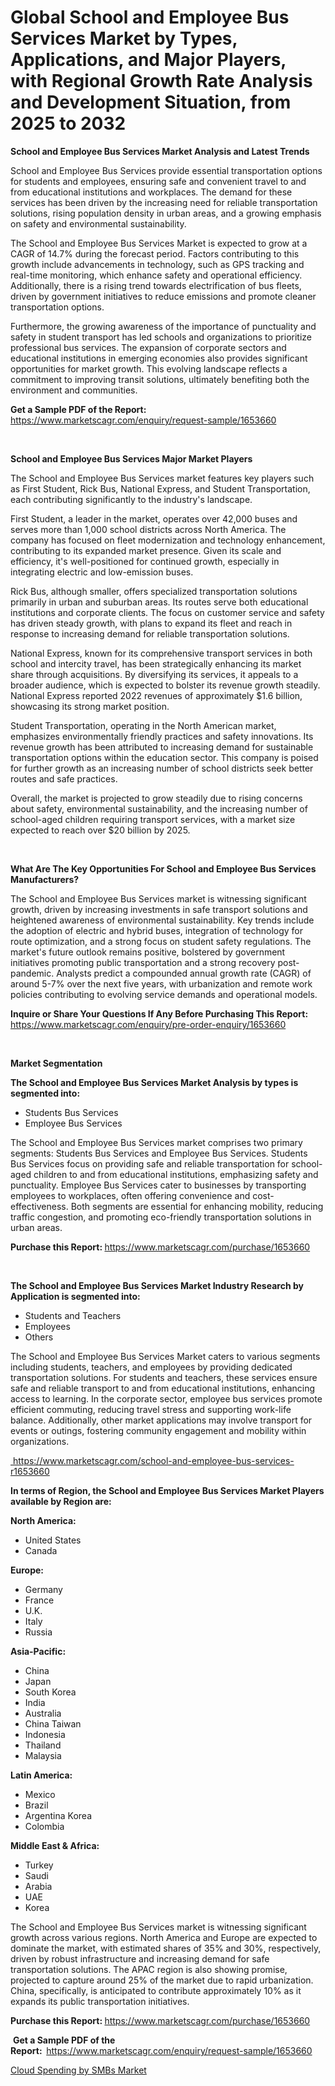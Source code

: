<p><h1>Global School and Employee Bus Services Market by Types, Applications, and Major Players, with Regional Growth Rate Analysis and Development Situation, from 2025 to 2032</h1></p><p><strong>School and Employee Bus Services Market Analysis and Latest Trends</strong></p>
<p><p>School and Employee Bus Services provide essential transportation options for students and employees, ensuring safe and convenient travel to and from educational institutions and workplaces. The demand for these services has been driven by the increasing need for reliable transportation solutions, rising population density in urban areas, and a growing emphasis on safety and environmental sustainability.</p><p>The School and Employee Bus Services Market is expected to grow at a CAGR of 14.7% during the forecast period. Factors contributing to this growth include advancements in technology, such as GPS tracking and real-time monitoring, which enhance safety and operational efficiency. Additionally, there is a rising trend towards electrification of bus fleets, driven by government initiatives to reduce emissions and promote cleaner transportation options.</p><p>Furthermore, the growing awareness of the importance of punctuality and safety in student transport has led schools and organizations to prioritize professional bus services. The expansion of corporate sectors and educational institutions in emerging economies also provides significant opportunities for market growth. This evolving landscape reflects a commitment to improving transit solutions, ultimately benefiting both the environment and communities.</p></p>
<p><strong>Get a Sample PDF of the Report:&nbsp;</strong> <a href="https://www.marketscagr.com/enquiry/request-sample/1653660?utm_campaign=3199&utm_medium=2&utm_source=Github&utm_content=ia&utm_term=08032025&utm_id=school-and-employee-bus-services">https://www.marketscagr.com/enquiry/request-sample/1653660</a></p>
<p>&nbsp;</p>
<p><strong>School and Employee Bus Services Major Market Players</strong></p>
<p><p>The School and Employee Bus Services market features key players such as First Student, Rick Bus, National Express, and Student Transportation, each contributing significantly to the industry's landscape. </p><p>First Student, a leader in the market, operates over 42,000 buses and serves more than 1,000 school districts across North America. The company has focused on fleet modernization and technology enhancement, contributing to its expanded market presence. Given its scale and efficiency, it's well-positioned for continued growth, especially in integrating electric and low-emission buses.</p><p>Rick Bus, although smaller, offers specialized transportation solutions primarily in urban and suburban areas. Its routes serve both educational institutions and corporate clients. The focus on customer service and safety has driven steady growth, with plans to expand its fleet and reach in response to increasing demand for reliable transportation solutions.</p><p>National Express, known for its comprehensive transport services in both school and intercity travel, has been strategically enhancing its market share through acquisitions. By diversifying its services, it appeals to a broader audience, which is expected to bolster its revenue growth steadily. National Express reported 2022 revenues of approximately $1.6 billion, showcasing its strong market position.</p><p>Student Transportation, operating in the North American market, emphasizes environmentally friendly practices and safety innovations. Its revenue growth has been attributed to increasing demand for sustainable transportation options within the education sector. This company is poised for further growth as an increasing number of school districts seek better routes and safe practices.</p><p>Overall, the market is projected to grow steadily due to rising concerns about safety, environmental sustainability, and the increasing number of school-aged children requiring transport services, with a market size expected to reach over $20 billion by 2025.</p></p>
<p>&nbsp;</p>
<p><strong>What Are The Key Opportunities For School and Employee Bus Services Manufacturers?</strong></p>
<p><p>The School and Employee Bus Services market is witnessing significant growth, driven by increasing investments in safe transport solutions and heightened awareness of environmental sustainability. Key trends include the adoption of electric and hybrid buses, integration of technology for route optimization, and a strong focus on student safety regulations. The market's future outlook remains positive, bolstered by government initiatives promoting public transportation and a strong recovery post-pandemic. Analysts predict a compounded annual growth rate (CAGR) of around 5-7% over the next five years, with urbanization and remote work policies contributing to evolving service demands and operational models.</p></p>
<p><strong>Inquire or Share Your Questions If Any Before Purchasing This Report:</strong> <a href="https://www.marketscagr.com/enquiry/pre-order-enquiry/1653660?utm_campaign=3199&utm_medium=2&utm_source=Github&utm_content=ia&utm_term=08032025&utm_id=school-and-employee-bus-services">https://www.marketscagr.com/enquiry/pre-order-enquiry/1653660</a></p>
<p>&nbsp;</p>
<p><strong>Market Segmentation</strong></p>
<p><strong>The School and Employee Bus Services Market Analysis by types is segmented into:</strong></p>
<p><ul><li>Students Bus Services</li><li>Employee Bus Services</li></ul></p>
<p><p>The School and Employee Bus Services market comprises two primary segments: Students Bus Services and Employee Bus Services. Students Bus Services focus on providing safe and reliable transportation for school-aged children to and from educational institutions, emphasizing safety and punctuality. Employee Bus Services cater to businesses by transporting employees to workplaces, often offering convenience and cost-effectiveness. Both segments are essential for enhancing mobility, reducing traffic congestion, and promoting eco-friendly transportation solutions in urban areas.</p></p>
<p><strong>Purchase this Report:&nbsp;</strong><a href="https://www.marketscagr.com/purchase/1653660?utm_campaign=3199&utm_medium=2&utm_source=Github&utm_content=ia&utm_term=08032025&utm_id=school-and-employee-bus-services">https://www.marketscagr.com/purchase/1653660</a></p>
<p>&nbsp;</p>
<p><strong>The School and Employee Bus Services Market Industry Research by Application is segmented into:</strong></p>
<p><ul><li>Students and Teachers</li><li>Employees</li><li>Others</li></ul></p>
<p><p>The School and Employee Bus Services Market caters to various segments including students, teachers, and employees by providing dedicated transportation solutions. For students and teachers, these services ensure safe and reliable transport to and from educational institutions, enhancing access to learning. In the corporate sector, employee bus services promote efficient commuting, reducing travel stress and supporting work-life balance. Additionally, other market applications may involve transport for events or outings, fostering community engagement and mobility within organizations.</p></p>
<p><a href="https://www.marketscagr.com/school-and-employee-bus-services-r1653660?utm_campaign=3199&utm_medium=2&utm_source=Github&utm_content=ia&utm_term=08032025&utm_id=school-and-employee-bus-services">&nbsp;https://www.marketscagr.com/school-and-employee-bus-services-r1653660</a></p>
<p><strong>In terms of Region, the School and Employee Bus Services Market Players available by Region are:</strong></p>
<p>
    <p> <strong> North America: </strong>
        <ul>
            <li>United States</li>
            <li>Canada</li>
        </ul>
        </p> 
    <p> <strong> Europe: </strong>
        <ul>
            <li>Germany</li>
            <li>France</li>
            <li>U.K.</li>
            <li>Italy</li>
            <li>Russia</li>
        </ul>
        </p> 
    <p> <strong> Asia-Pacific: </strong>
        <ul>
            <li>China</li>
            <li>Japan</li>
            <li>South Korea</li>
            <li>India</li>
            <li>Australia</li>
            <li>China Taiwan</li>
            <li>Indonesia</li>
            <li>Thailand</li>
            <li>Malaysia</li>
        </ul>
        </p> 
    <p> <strong> Latin America: </strong>
        <ul>
            <li>Mexico</li>
            <li>Brazil</li>
            <li>Argentina Korea</li>
            <li>Colombia</li>
        </ul>
        </p> 
    <p> <strong> Middle East & Africa: </strong>
        <ul>
            <li>Turkey</li>
            <li>Saudi</li>
            <li>Arabia</li>
            <li>UAE</li>
            <li>Korea</li>
        </ul>
    </p>
    </p>
<p><p>The School and Employee Bus Services market is witnessing significant growth across various regions. North America and Europe are expected to dominate the market, with estimated shares of 35% and 30%, respectively, driven by robust infrastructure and increasing demand for safe transportation solutions. The APAC region is also showing promise, projected to capture around 25% of the market due to rapid urbanization. China, specifically, is anticipated to contribute approximately 10% as it expands its public transportation initiatives.</p></p>
<p><strong>Purchase this Report: </strong><a href="https://www.marketscagr.com/purchase/1653660?utm_campaign=3199&utm_medium=2&utm_source=Github&utm_content=ia&utm_term=08032025&utm_id=school-and-employee-bus-services">https://www.marketscagr.com/purchase/1653660</a></p>
<p>&nbsp;<strong>Get a Sample PDF of the Report:&nbsp;&nbsp;</strong><a href="https://www.marketscagr.com/enquiry/request-sample/1653660?utm_campaign=3199&utm_medium=2&utm_source=Github&utm_content=ia&utm_term=08032025&utm_id=school-and-employee-bus-services">https://www.marketscagr.com/enquiry/request-sample/1653660</a></p>
<p><strong></strong></p>
<p><p><a href="https://github.com/ijffseandy/Market-Research-Report-List-1/blob/main/cloud-spending-by-smbs-market.md?utm_campaign=3199&utm_medium=2&utm_source=Github&utm_content=ia&utm_term=08032025&utm_id=school-and-employee-bus-services">Cloud Spending by SMBs Market</a></p></p>